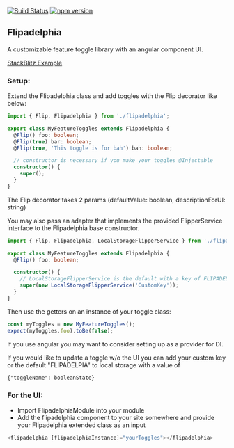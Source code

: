[![Build Status](https://travis-ci.org/ike18t/flipadelphia.png?branch=master)](https://travis-ci.org/ike18t/flipadelphia)
[![npm version](https://badge.fury.io/js/flipadelphia.svg)](https://badge.fury.io/js/flipadelphia)

## Flipadelphia

A customizable feature toggle library with an angular component UI.


[StackBlitz Example](https://stackblitz.com/edit/flipadelphia-example?file=app%2Ffeature-toggles.ts)

### Setup:
Extend the Flipadelphia class and add toggles with the Flip decorator like below:

```typescript
import { Flip, Flipadelphia } from './flipadelphia';

export class MyFeatureToggles extends Flipadelphia {
  @Flip() foo: boolean;
  @Flip(true) bar: boolean;
  @Flip(true, 'This toggle is for bah') bah: boolean;

  // constructor is necessary if you make your toggles @Injectable
  constructor() {
    super();
  }
}
```

The Flip decorator takes 2 params (defaultValue: boolean, descriptionForUI: string)

You may also pass an adapter that implements the provided FlipperService interface to the Flipadelphia base constructor.

```typescript
import { Flip, Flipadelphia, LocalStorageFlipperService } from './flipadelphia';

export class MyFeatureToggles extends Flipadelphia {
  @Flip() foo: boolean;

  constructor() {
    // LocalStorageFlipperService is the default with a key of FLIPADELPHIA
    super(new LocalStorageFlipperService('CustomKey'));
  }
}

```

Then use the getters on an instance of your toggle class:

```typescript
const myToggles = new MyFeatureToggles();
expect(myToggles.foo).toBe(false);
```

If you use angular you may want to consider setting up as a provider for DI.

If you would like to update a toggle w/o the UI you can add your custom key or the default "FLIPADELPIA" to local storage with a value of
```
{"toggleName": booleanState}
```

### For the UI:
* Import FlipadelphiaModule into your module
* Add the flipadelphia component to your site somewhere and provide your Flipadelphia extended class as an input

``` typescript
<flipadelphia [flipadelphiaInstance]="yourToggles"></flipadelphia>
```
